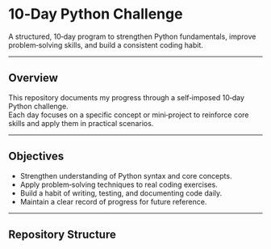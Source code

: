 # 10‑Day Python Challenge

A structured, 10‑day program to strengthen Python fundamentals, improve problem‑solving skills, and build a consistent coding habit.

---

## Overview
This repository documents my progress through a self‑imposed 10‑day Python challenge.  
Each day focuses on a specific concept or mini‑project to reinforce core skills and apply them in practical scenarios.

---

## Objectives
- Strengthen understanding of Python syntax and core concepts.
- Apply problem‑solving techniques to real coding exercises.
- Build a habit of writing, testing, and documenting code daily.
- Maintain a clear record of progress for future reference.

---

## Repository Structure
